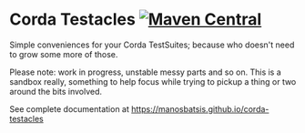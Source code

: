 # Corda Testacles [![Maven Central](https://img.shields.io/maven-central/v/com.github.manosbatsis.corda.testacles/corda-testacles-testcontainers.svg)](https://repo1.maven.org/maven2/com/github/manosbatsis/corda/testacles/) 

Simple conveniences for your Corda TestSuites; because who doesn't need 
to grow some more of those. 

Please note: work in progress, unstable messy parts and so on. 
This is a sandbox really, something to help focus while trying 
to pickup a thing or two around the bits involved. 

See complete documentation at https://manosbatsis.github.io/corda-testacles


